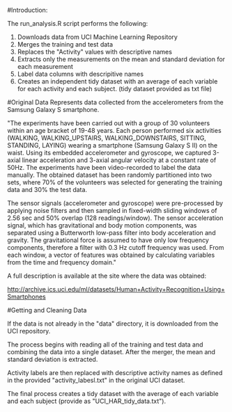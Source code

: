 #Introduction:

The run_analysis.R script performs the following:

1. Downloads data from UCI Machine Learning Repository
2. Merges the training and test data
3. Replaces the "Activity" values with descriptive names
4. Extracts only the measurements on the mean and standard deviation for each measurement
5. Label data columns with descripitive names
6. Creates an independent tidy dataset with an average of each variable for each activity and each subject.  (tidy dataset provided as txt file)

#Original Data
Represents data collected from the accelerometers from the Samsung Galaxy S smartphone. 

"The experiments have been carried out with a group of 30 volunteers within an age bracket of 19-48 years. Each person performed six activities (WALKING, WALKING_UPSTAIRS, WALKING_DOWNSTAIRS, SITTING, STANDING, LAYING) wearing a smartphone (Samsung Galaxy S II) on the waist. Using its embedded accelerometer and gyroscope, we captured 3-axial linear acceleration and 3-axial angular velocity at a constant rate of 50Hz. The experiments have been video-recorded to label the data manually. The obtained dataset has been randomly partitioned into two sets, where 70% of the volunteers was selected for generating the training data and 30% the test data.

The sensor signals (accelerometer and gyroscope) were pre-processed by applying noise filters and then sampled in fixed-width sliding windows of 2.56 sec and 50% overlap (128 readings/window). The sensor acceleration signal, which has gravitational and body motion components, was separated using a Butterworth low-pass filter into body acceleration and gravity. The gravitational force is assumed to have only low frequency components, therefore a filter with 0.3 Hz cutoff frequency was used. From each window, a vector of features was obtained by calculating variables from the time and frequency domain."

A full description is available at the site where the data was obtained: 

http://archive.ics.uci.edu/ml/datasets/Human+Activity+Recognition+Using+Smartphones

#Getting and Cleaning Data

If the data is not already in the "data" directory, it is downloaded from the UCI repository.

The process begins with reading all of the training and test data and combining the data into a single dataset.  After the merger, the mean and standard deviation is extracted.

Activity labels are then replaced with descriptive activity names as defined in the provided "activity_labesl.txt" in the original UCI dataset.

The final process creates a tidy dataset with the average of each variable and each subject (provide as "UCI_HAR_tidy_data.txt").